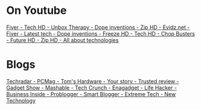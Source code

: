 # On Youtube
<a href="https://www.youtube.com/channel/UCZOWiLLJ2QzS4Z0g7L1mtgw/playlists">Fiver - </a>
<a href="https://www.youtube.com/user/19dragon98/playlists">Tech HD - </a>
<a href="https://www.youtube.com/user/unboxtherapy/playlists">Unbox Therapy - </a>
<a href="https://www.youtube.com/channel/UCfeLAcPMa2JhKgxvfEEC3hg/playlists">Dope inventions - </a>
<a href="https://www.youtube.com/channel/UCkCuSXCy9PzV2XDl5dE1iPg/playlists">Zip HD - </a>
<a href="https://www.youtube.com/channel/UC2g9FZIQDzV_TgaHRsl64Rg">Evidz.net - </a>
<a href="https://www.youtube.com/channel/UCZOWiLLJ2QzS4Z0g7L1mtgw">Fiver - </a>
<a href="https://www.youtube.com/channel/UCWBES10n3A9sDN5HxVrrNuA">Latest tech - </a>
<a href="https://www.youtube.com/channel/UCfeLAcPMa2JhKgxvfEEC3hg">Dope inventions - </a>
<a href="https://www.youtube.com/user/EnzoShelby67">Freeze HD - </a>
<a href="https://www.youtube.com/user/19dragon98">Tech HD - </a>
<a href="https://www.youtube.com/channel/UCftgtvJuqbj5ZK-MuuxKhMw">Chop Busters - </a>
<a href="https://www.youtube.com/channel/UCEdcgjfC2yZfRrX0Y2yW0hQ">Future HD - </a>
<a href="https://www.youtube.com/channel/UCkCuSXCy9PzV2XDl5dE1iPg">Zip HD - </a>
<a href="https://www.youtube.com/channel/UCdHME-0O5eDGjitZ6XRFB8Q">All about technologies</a>

# Blogs
<a href="http://www.in.techradar.com/">Techradar - </a>
<a href="http://in.pcmag.com/">PCMag - </a>
<a href="http://www.tomshardware.com/">Tom's Hardware - </a>
<a href="https://yourstory.com/partner-events/">Your story - </a>
<a href="http://www.trustedreviews.com/">Trusted review - </a>
<a href="http://www.gadgetsnow.com/">Gadget Show - </a>
<a href="http://mashable.com/">Mashable - </a>
<a href="https://techcrunch.com/">Tech Crunch - </a>
<a href="https://www.engadget.com/">Enagadget - </a>
<a href="http://www.lifehacker.co.in/">Life Hacker - </a>
<a href="http://www.businessinsider.in/">Business Inside - </a>
<a href="https://problogger.com/">Problogger - </a>
<a href="https://smartblogger.com/">Smart Blogger - </a>
<a href="http://www.extremetech.com/">Extreme Tech - </a>
<a href="http://www.newtechnology.co.in/">New Technology</a>
